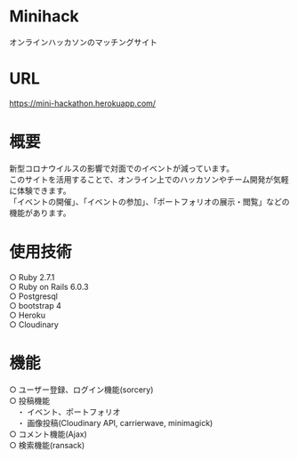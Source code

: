 # Minihack  
オンラインハッカソンのマッチングサイト 

# URL
https://mini-hackathon.herokuapp.com/  

# 概要  
新型コロナウイルスの影響で対面でのイベントが減っています。  
このサイトを活用することで、オンライン上でのハッカソンやチーム開発が気軽に体験できます。  
「イベントの開催」、「イベントの参加」、「ポートフォリオの展示・閲覧」などの機能があります。  


# 使用技術  
○ Ruby 2.7.1  
○ Ruby on Rails 6.0.3  
○ Postgresql    
○ bootstrap 4  
○ Heroku  
○ Cloudinary  


# 機能
○ ユーザー登録、ログイン機能(sorcery)  
○ 投稿機能  
　・ イベント、ポートフォリオ  
　・ 画像投稿(Cloudinary API, carrierwave, minimagick)  
○ コメント機能(Ajax)    
○ 検索機能(ransack)  
